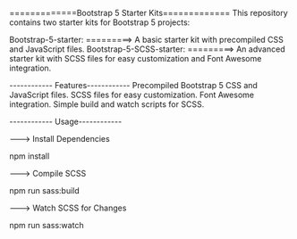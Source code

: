 =============Bootstrap 5 Starter Kits=============
This repository contains two starter kits for Bootstrap 5 projects:

Bootstrap-5-starter:
=========> A basic starter kit with precompiled CSS and JavaScript files.
Bootstrap-5-SCSS-starter:
=========> An advanced starter kit with SCSS files for easy customization and Font Awesome integration.

------------ Features------------
Precompiled Bootstrap 5 CSS and JavaScript files.
SCSS files for easy customization.
Font Awesome integration.
Simple build and watch scripts for SCSS.

------------ Usage------------

---> Install Dependencies

npm install

---> Compile SCSS

npm run sass:build

---> Watch SCSS for Changes

npm run sass:watch
